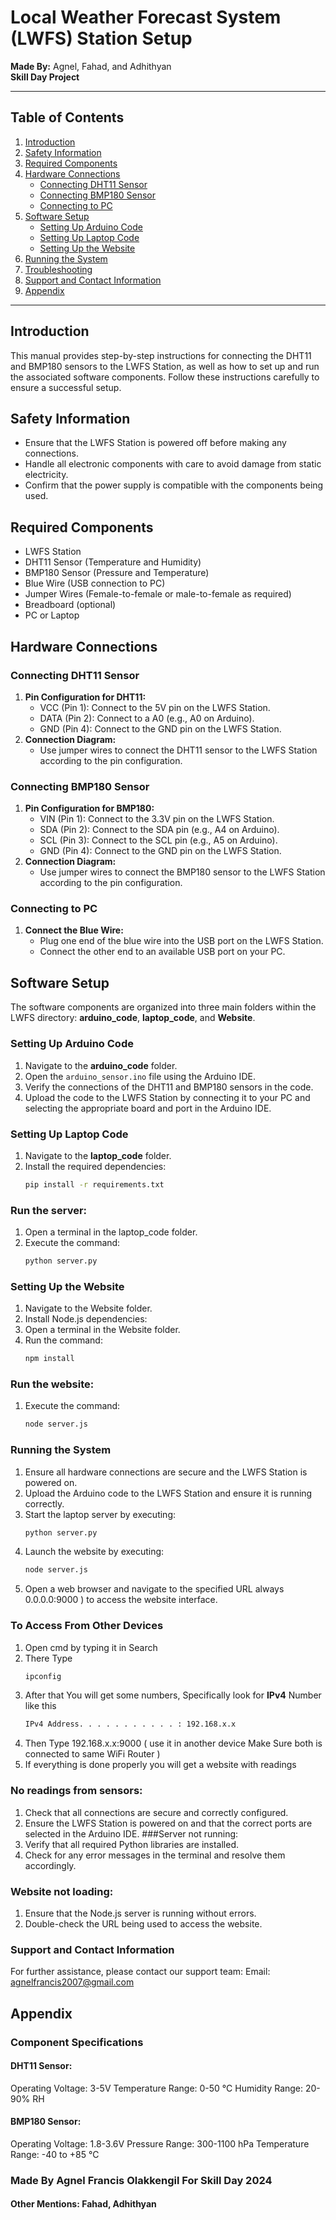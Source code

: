 # Local Weather Forecast System (LWFS) Station Setup

**Made By:** Agnel, Fahad, and Adhithyan  
**Skill Day Project**  

---

## Table of Contents
1. [Introduction](#introduction)  
2. [Safety Information](#safety-information)  
3. [Required Components](#required-components)  
4. [Hardware Connections](#hardware-connections)  
   - [Connecting DHT11 Sensor](#connecting-dht11-sensor)  
   - [Connecting BMP180 Sensor](#connecting-bmp180-sensor)  
   - [Connecting to PC](#connecting-to-pc)  
5. [Software Setup](#software-setup)  
   - [Setting Up Arduino Code](#setting-up-arduino-code)  
   - [Setting Up Laptop Code](#setting-up-laptop-code)  
   - [Setting Up the Website](#setting-up-the-website)  
6. [Running the System](#running-the-system)  
7. [Troubleshooting](#troubleshooting)  
8. [Support and Contact Information](#support-and-contact-information)  
9. [Appendix](#appendix)  

---

## Introduction
This manual provides step-by-step instructions for connecting the DHT11 and BMP180 sensors to the LWFS Station, as well as how to set up and run the associated software components. Follow these instructions carefully to ensure a successful setup.

## Safety Information
- Ensure that the LWFS Station is powered off before making any connections.
- Handle all electronic components with care to avoid damage from static electricity.
- Confirm that the power supply is compatible with the components being used.

## Required Components
- LWFS Station
- DHT11 Sensor (Temperature and Humidity)
- BMP180 Sensor (Pressure and Temperature)
- Blue Wire (USB connection to PC)
- Jumper Wires (Female-to-female or male-to-female as required)
- Breadboard (optional)
- PC or Laptop

## Hardware Connections

### Connecting DHT11 Sensor
1. **Pin Configuration for DHT11:**
   - VCC (Pin 1): Connect to the 5V pin on the LWFS Station.
   - DATA (Pin 2): Connect to a A0 (e.g., A0 on Arduino).
   - GND (Pin 4): Connect to the GND pin on the LWFS Station.
2. **Connection Diagram:**
   - Use jumper wires to connect the DHT11 sensor to the LWFS Station according to the pin configuration.

### Connecting BMP180 Sensor
1. **Pin Configuration for BMP180:**
   - VIN (Pin 1): Connect to the 3.3V pin on the LWFS Station.
   - SDA (Pin 2): Connect to the SDA pin (e.g., A4 on Arduino).
   - SCL (Pin 3): Connect to the SCL pin (e.g., A5 on Arduino).
   - GND (Pin 4): Connect to the GND pin on the LWFS Station.
2. **Connection Diagram:**
   - Use jumper wires to connect the BMP180 sensor to the LWFS Station according to the pin configuration.

### Connecting to PC
1. **Connect the Blue Wire:**
   - Plug one end of the blue wire into the USB port on the LWFS Station.
   - Connect the other end to an available USB port on your PC.

## Software Setup
The software components are organized into three main folders within the LWFS directory: **arduino_code**, **laptop_code**, and **Website**.

### Setting Up Arduino Code
1. Navigate to the **arduino_code** folder.
2. Open the `arduino_sensor.ino` file using the Arduino IDE.
3. Verify the connections of the DHT11 and BMP180 sensors in the code.
4. Upload the code to the LWFS Station by connecting it to your PC and selecting the appropriate board and port in the Arduino IDE.

### Setting Up Laptop Code
1. Navigate to the **laptop_code** folder.
2. Install the required dependencies:
   ```bash
   pip install -r requirements.txt
### Run the server:
1. Open a terminal in the laptop_code folder.
2. Execute the command:
   ```bash
   python server.py
### Setting Up the Website
1. Navigate to the Website folder.
2. Install Node.js dependencies:
3. Open a terminal in the Website folder.
4. Run the command:
   ```bash
   npm install
### Run the website:
1. Execute the command:
   ```bash
   node server.js
### Running the System
1. Ensure all hardware connections are secure and the LWFS Station is powered on.
2. Upload the Arduino code to the LWFS Station and ensure it is running correctly.
3. Start the laptop server by executing:
   ```bash
   python server.py
4. Launch the website by executing:
   ```bash
   node server.js
5. Open a web browser and navigate to the specified URL always 0.0.0.0:9000 ) to access the website interface.
### To Access From Other Devices
1. Open cmd by typing it in Search
2. There Type
   ```bash
   ipconfig
3. After that You will get some numbers, Specifically look for **IPv4** Number like this
   ```bash
   IPv4 Address. . . . . . . . . . . : 192.168.x.x
4. Then Type 192.168.x.x:9000 ( use it in another device Make Sure both is connected to same WiFi Router )
5. If everything is done properly you will get a website with readings
### No readings from sensors:
1. Check that all connections are secure and correctly configured.
2. Ensure the LWFS Station is powered on and that the correct ports are selected in the Arduino IDE.
###Server not running:
1. Verify that all required Python libraries are installed.
2. Check for any error messages in the terminal and resolve them accordingly.
### Website not loading:
1. Ensure that the Node.js server is running without errors.
2. Double-check the URL being used to access the website.
### Support and Contact Information

For further assistance, please contact our support team:
Email: agnelfrancis2007@gmail.com

## Appendix
### Component Specifications
#### DHT11 Sensor:
Operating Voltage: 3-5V
Temperature Range: 0-50 °C
Humidity Range: 20-90% RH
#### BMP180 Sensor:
Operating Voltage: 1.8-3.6V
Pressure Range: 300-1100 hPa
Temperature Range: -40 to +85 °C

### Made By Agnel Francis Olakkengil For Skill Day 2024
#### Other Mentions: Fahad, Adhithyan